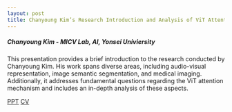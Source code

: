 ```yaml
---
layout: post
title: Chanyoung Kim’s Research Introduction and Analysis of ViT Attention Mechanism
---
```


<h5>
    Chanyoung Kim - MICV Lab, AI, Yonsei Univiersity
</h5>

This presentation provides a brief introduction to the research conducted by Chanyoung Kim. His work spans diverse areas, including audio-visual representation, image semantic segmentation, and medical imaging. Additionally, it addresses fundamental questions regarding the ViT attention mechanism and includes an in-depth analysis of these aspects.

[PPT](https://drive.google.com/file/d/1e0rvDgeyR6DnLNkVnrH58Pq_vnECxsOU/view?usp=share_link)
[CV](https://kochanha.github.io/)